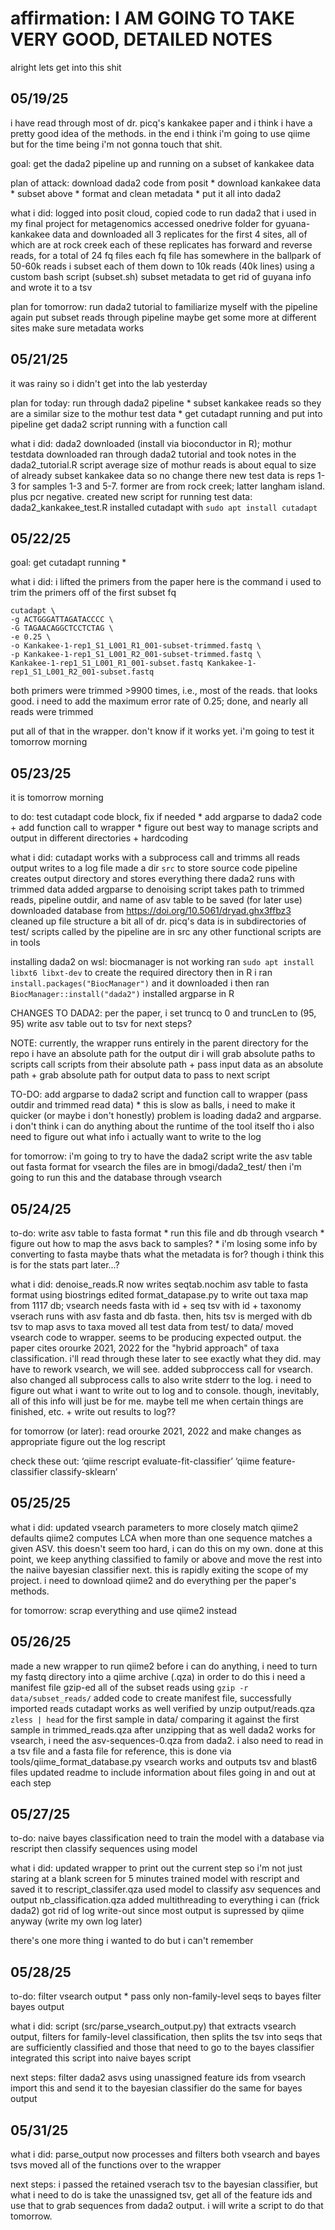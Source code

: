 # affirmation: I AM GOING TO TAKE VERY GOOD, DETAILED NOTES

alright lets get into this shit

## 05/19/25
i have read through most of dr. picq's kankakee paper and i think i have a pretty good idea of the methods. in the end i think i'm going to use qiime but for the time being i'm not gonna touch that shit.

goal: get the dada2 pipeline up and running on a subset of kankakee data

plan of attack:
download dada2 code from posit *
download kankakee data *
subset above *
format and clean metadata *
put it all into dada2

what i did:
logged into posit cloud, copied code to run dada2 that i used in my final project for metagenomics
accessed onedrive folder for gyuana-kankakee data and downloaded all 3 replicates for the first 4 sites, all of which are at rock creek
each of these replicates has forward and reverse reads, for a total of 24 fq files
each fq file has somewhere in the ballpark of 50-60k reads
i subset each of them down to 10k reads (40k lines) using a custom bash script (subset.sh)
subset metadata to get rid of guyana info and wrote it to a tsv

plan for tomorrow:
run dada2 tutorial to familiarize myself with the pipeline again
put subset reads through pipeline
    maybe get some more at different sites
    make sure metadata works

## 05/21/25
it was rainy so i didn't get into the lab yesterday

plan for today:
run through dada2 pipeline *
subset kankakee reads so they are a similar size to the mothur test data *
get cutadapt running and put into pipeline
get dada2 script running with a function call

what i did:
dada2 downloaded (install via bioconductor in R); mothur testdata downloaded
ran through dada2 tutorial and took notes in the dada2_tutorial.R script
average size of mothur reads is about equal to size of already subset kankakee data so no change there
new test data is reps 1-3 for samples 1-3 and 5-7. former are from rock creek; latter langham island. plus pcr negative.
created new script for running test data: dada2_kankakee_test.R
installed cutadapt with `sudo apt install cutadapt`

## 05/22/25
goal: get cutadapt running *

what i did:
i lifted the primers from the paper
here is the command i used to trim the primers off of the first subset fq
```
cutadapt \
-g ACTGGGATTAGATACCCC \
-G TAGAACAGGCTCCTCTAG \
-e 0.25 \
-o Kankakee-1-rep1_S1_L001_R1_001-subset-trimmed.fastq \
-p Kankakee-1-rep1_S1_L001_R2_001-subset-trimmed.fastq \
Kankakee-1-rep1_S1_L001_R1_001-subset.fastq Kankakee-1-rep1_S1_L001_R2_001-subset.fastq
```
both primers were trimmed >9900 times, i.e., most of the reads. that looks good.
i need to add the maximum error rate of 0.25; done, and nearly all reads were trimmed

put all of that in the wrapper. don't know if it works yet. i'm going to test it tomorrow morning

## 05/23/25
it is tomorrow morning

to do:
test cutadapt code block, fix if needed *
add argparse to dada2 code + add function call to wrapper *
figure out best way to manage scripts and output in different directories + hardcoding

what i did:
cutadapt works with a subprocess call and trimms all reads
output writes to a log file
made a dir `src` to store source code
pipeline creates output directory and stores everything there
dada2 runs with trimmed data
added argparse to denoising script
    takes path to trimmed reads, pipeline outdir, and name of asv table to be saved (for later use)
downloaded database from https://doi.org/10.5061/dryad.ghx3ffbz3
cleaned up file structure a bit
    all of dr. picq's data is in subdirectories of test/
    scripts called by the pipeline are in src
    any other functional scripts are in tools

installing dada2 on wsl:
biocmanager is not working
ran `sudo apt install libxt6 libxt-dev` to create the required directory
then in R i ran `install.packages("BiocManager")` and it downloaded
i then ran `BiocManager::install("dada2")`
installed argparse in R

CHANGES TO DADA2:
per the paper, i set truncq to 0 and truncLen to (95, 95)
write asv table out to tsv for next steps?

NOTE:
currently, the wrapper runs entirely in the parent directory for the repo
i have an absolute path for the output dir
i will grab absolute paths to scripts
call scripts from their absolute path + pass input data as an absolute path + grab absolute path for output data to pass to next script

TO-DO:
add argparse to dada2 script and function call to wrapper (pass outdir and trimmed read data) *
this is slow as balls, i need to make it quicker (or maybe i don't honestly)
    problem is loading dada2 and argparse. i don't think i can do anything about the runtime of the tool itself tho
i also need to figure out what info i actually want to write to the log

for tomorrow:
i'm going to try to have the dada2 script write the asv table out fasta format for vsearch
the files are in bmogi/dada2_test/
then i'm going to run this and the database through vsearch

## 05/24/25
to-do:
write asv table to fasta format *
run this file and db through vsearch *
figure out how to map the asvs back to samples? *
    i'm losing some info by converting to fasta
    maybe thats what the metadata is for?
    though i think this is for the stats part later...?

what i did:
denoise_reads.R now writes seqtab.nochim asv table to fasta format using biostrings
edited format_datapase.py to write out taxa map from 1117 db; vsearch needs
    fasta with id + seq
    tsv with id + taxonomy
vserach runs with asv fasta and db fasta. then, hits tsv is merged with db tsv to map asvs to taxa
moved all test data from test/ to data/
moved vsearch code to wrapper. seems to be producing expected output.
the paper cites orourke 2021, 2022 for the "hybrid approach" of taxa classification. i'll read through these later to see exactly what they did. may have to rework vsearch, we will see.
added subproccess call for vsearch.
also changed all subprocess calls to also write stderr to the log.
    i need to figure out what i want to write out to log and to console. though, inevitably, all of this info will just be for me.
    maybe tell me when certain things are finished, etc. + write out results to log??

for tomorrow (or later):
read orourke 2021, 2022 and make changes as appropriate
figure out the log
rescript

check these out:
‘qiime rescript evaluate-fit-classifier’
‘qiime feature-classifier classify-sklearn’

## 05/25/25
what i did:
updated vsearch parameters to more closely match qiime2 defaults
qiime2 computes LCA when more than one sequence matches a given ASV. this doesn't seem too hard, i can do this on my own.
    done
at this point, we keep anything classified to family or above and move the rest into the naiive bayesian classifier next.
this is rapidly exiting the scope of my project. i need to download qiime2 and do everything per the paper's methods.

for tomorrow:
scrap everything and use qiime2 instead

## 05/26/25
made a new wrapper to run qiime2
before i can do anything, i need to turn my fastq directory into a qiime archive (.qza)
    in order to do this i need a manifest file
gzip-ed all of the subset reads using `gzip -r data/subset_reads/`
added code to create manifest file, successfully imported reads
cutadapt works as well
    verified by
    unzip output/reads.qza
    `zless | head` for the first sample in data/
    comparing it against the first sample in trimmed_reads.qza after unzipping that as well
dada2 works
for vsearch, i need the asv-sequences-0.qza from dada2. i also need to read in a tsv file and a fasta file for reference, this is done via tools/qiime_format_database.py
vsearch works and outputs tsv and blast6 files
updated readme to include information about files going in and out at each step

## 05/27/25
to-do:
naive bayes classification
    need to train the model with a database via rescript
    then classify sequences using model

what i did:
updated wrapper to print out the current step so i'm not just staring at a blank screen for 5 minutes
trained model with rescript and saved it to rescript_classifer.qza
used model to classify asv sequences and output nb_classification.qza
added multithreading to everything i can (frick dada2)
got rid of log write-out since most output is supressed by qiime anyway (write my own log later)

there's one more thing i wanted to do but i can't remember

## 05/28/25
to-do:
filter vsearch output *
pass only non-family-level seqs to bayes
filter bayes output

what i did:
script (src/parse_vsearch_output.py) that extracts vsearch output, filters for family-level classification, then splits the tsv into seqs that are sufficiently classified and those that need to go to the bayes classifier
integrated this script into naive bayes script

next steps:
filter dada2 asvs using unassigned feature ids from vsearch
import this and send it to the bayesian classifier
do the same for bayes output

## 05/31/25
what i did:
parse_output now processes and filters both vsearch and bayes tsvs
moved all of the functions over to the wrapper

next steps:
i passed the retained vserach tsv to the bayesian classifier, but what i need to do is take the unassigned tsv, get all of the feature ids and use that to grab sequences from dada2 output. i will write a script to do that tomorrow.